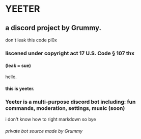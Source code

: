 # YEETER
## a discord project by Grummy.

don't leak this code pl0x

### liscened under copyright act 17 U.S. Code § 107 thx
#### (leak = sue)


hello.
#### this is yeeter.

### Yeeter is a multi-purpose discord bot including: fun commands, moderation, settings, music (soon)

i don't know how to right markdown so bye













###### private bot source made by Grummy
